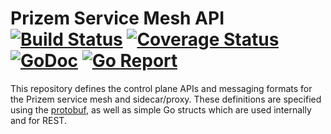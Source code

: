 # Prizem Service Mesh API [![Build Status](https://travis-ci.org/prizem-io/api.svg?branch=master)](https://travis-ci.org/prizem-io/api) [![Coverage Status](https://coveralls.io/repos/github/prizem-io/api/badge.svg?branch=master)](https://coveralls.io/github/prizem-io/api?branch=master) [![GoDoc](https://godoc.org/github.com/prizem-io/api?status.svg)](http://godoc.org/github.com/prizem-io/api) [![Go Report](https://goreportcard.com/badge/github.com/prizem-io/api)](https://goreportcard.com/report/github.com/prizem-io/api)

This repository defines the control plane APIs and messaging formats for the Prizem service mesh and
sidecar/proxy.  These definitions are specified using the [protobuf](https://github.com/google/protobuf),
as well as simple Go structs which are used internally and for REST.

